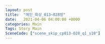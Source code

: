 ```yaml
---
layout: post
title:  "메인_회상_013~028장"
date:   2021-04-06 04:00:00 +0000
categories: Main
Tags: Story Main
SceneCode: ["scene_skip_cp013-028_q1_s10"]
---
```

